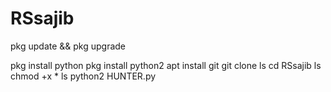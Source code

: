 # RSsajib
pkg update && pkg upgrade

pkg install python
pkg install python2
apt install git
git clone 
ls
cd RSsajib
ls
chmod +x *
ls
python2 HUNTER.py
